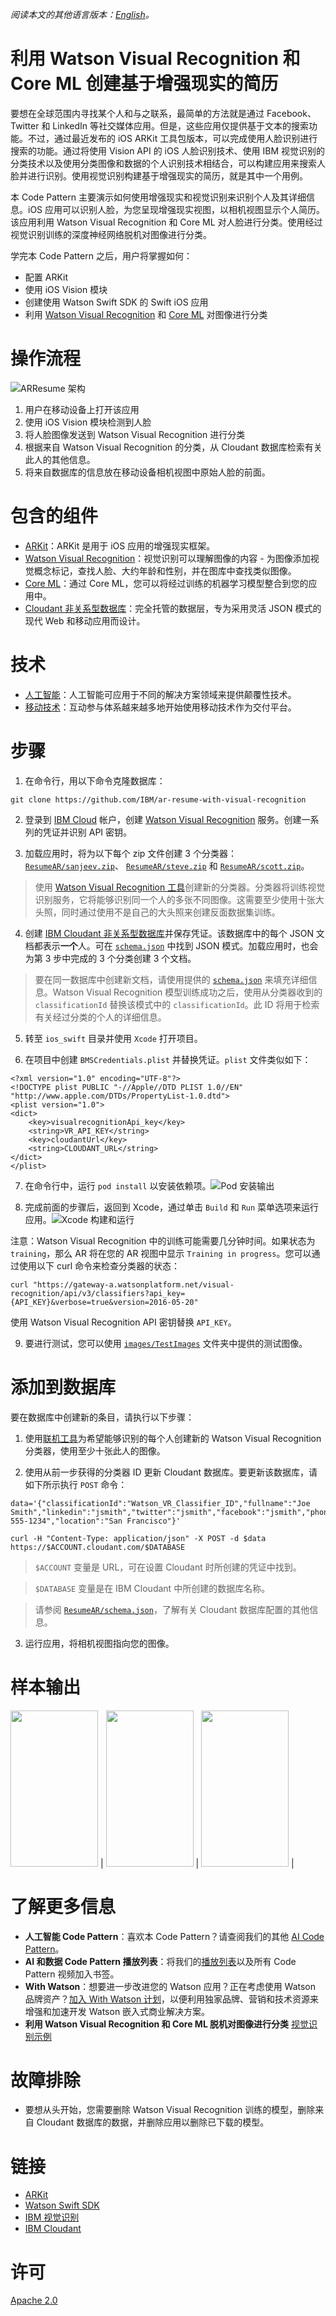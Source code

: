 *阅读本文的其他语言版本：[English](README.md)。*
# 利用 Watson Visual Recognition 和 Core ML 创建基于增强现实的简历

要想在全球范围内寻找某个人和与之联系，最简单的方法就是通过 Facebook、Twitter 和 LinkedIn 等社交媒体应用。但是，这些应用仅提供基于文本的搜索功能。不过，通过最近发布的 iOS ARKit 工具包版本，可以完成使用人脸识别进行搜索的功能。通过将使用 Vision API 的 iOS 人脸识别技术、使用 IBM 视觉识别的分类技术以及使用分类图像和数据的个人识别技术相结合，可以构建应用来搜索人脸并进行识别。使用视觉识别构建基于增强现实的简历，就是其中一个用例。

本 Code Pattern 主要演示如何使用增强现实和视觉识别来识别个人及其详细信息。iOS 应用可以识别人脸，为您呈现增强现实视图，以相机视图显示个人简历。该应用利用 Watson Visual Recognition 和 Core ML 对人脸进行分类。使用经过视觉识别训练的深度神经网络脱机对图像进行分类。

学完本 Code Pattern 之后，用户将掌握如何：

* 配置 ARKit
* 使用 iOS Vision 模块
* 创建使用 Watson Swift SDK 的 Swift iOS 应用
* 利用 [Watson Visual Recognition](https://www.ibm.com/watson/services/visual-recognition/) 和 [Core ML](https://developer.apple.com/machine-learning/) 对图像进行分类

# 操作流程
![ARResume 架构](https://raw.githubusercontent.com/IBM/pattern-utils/master/arkit-starter/images/architecture.png)

1. 用户在移动设备上打开该应用
2. 使用 iOS Vision 模块检测到人脸
3. 将人脸图像发送到 Watson Visual Recognition 进行分类
4. 根据来自 Watson Visual Recognition 的分类，从 Cloudant 数据库检索有关此人的其他信息。
5. 将来自数据库的信息放在移动设备相机视图中原始人脸的前面。

# 包含的组件

* [ARKit](https://developer.apple.com/arkit/)：ARKit 是用于 iOS 应用的增强现实框架。
* [Watson Visual Recognition](https://www.ibm.com/watson/developercloud/visual-recognition.html)：视觉识别可以理解图像的内容 - 为图像添加视觉概念标记，查找人脸、大约年龄和性别，并在图库中查找类似图像。
* [Core ML](https://developer.apple.com/documentation/coreml)：通过 Core ML，您可以将经过训练的机器学习模型整合到您的应用中。
* [Cloudant 非关系型数据库](https://cloud.ibm.com/catalog/services/cloudant-nosql-db)：完全托管的数据层，专为采用灵活 JSON 模式的现代 Web 和移动应用而设计。

# 技术

* [人工智能](https://medium.com/ibm-data-science-experience)：人工智能可应用于不同的解决方案领域来提供颠覆性技术。
* [移动技术](https://mobilefirstplatform.ibmcloud.com/)：互动参与体系越来越多地开始使用移动技术作为交付平台。

# 步骤

1. 在命令行，用以下命令克隆数据库：
```
git clone https://github.com/IBM/ar-resume-with-visual-recognition
```

2. 登录到 [IBM Cloud](https://cloud.ibm.com) 帐户，创建 [Watson Visual Recognition](https://cloud.ibm.com/catalog/services/visual-recognition) 服务。创建一系列的凭证并识别 API 密钥。

3. 加载应用时，将为以下每个 zip 文件创建 3 个分类器：[`ResumeAR/sanjeev.zip`](ResumeAR/sanjeev.zip)、 [`ResumeAR/steve.zip`](ResumeAR/steve.zip) 和 [`ResumeAR/scott.zip`](ResumeAR/scott.zip)。
> 使用 [Watson Visual Recognition 工具](https://cloud.ibm.com/catalog/services/visual-recognition)创建新的分类器。分类器将训练视觉识别服务，它将能够识别同一个人的多张不同图像。这需要至少使用十张大头照，同时通过使用不是自己的大头照来创建反面数据集训练。

4. 创建 [IBM Cloudant 非关系型数据库](https://cloud.ibm.com/catalog/services/cloudant-nosql-db)并保存凭证。该数据库中的每个 JSON 文档都表示**一个**人。可在 [`schema.json`](ResumeAR/schema.json) 中找到 JSON 模式。加载应用时，也会为第 3 步中完成的 3 个分类创建 3 个文档。
> 要在同一数据库中创建新文档，请使用提供的 [`schema.json`](ResumeAR/schema.json) 来填充详细信息。Watson Visual Recognition 模型训练成功之后，使用从分类器收到的 `classificationId` 替换该模式中的 `classificationId`。此 ID 将用于检索有关经过分类的个人的详细信息。

5. 转至 `ios_swift` 目录并使用 `Xcode` 打开项目。

6. 在项目中创建 `BMSCredentials.plist` 并替换凭证。`plist` 文件类似如下：
```
<?xml version="1.0" encoding="UTF-8"?>
<!DOCTYPE plist PUBLIC "-//Apple//DTD PLIST 1.0//EN" "http://www.apple.com/DTDs/PropertyList-1.0.dtd">
<plist version="1.0">
<dict>
	<key>visualrecognitionApi_key</key>
	<string>VR_API_KEY</string>
	<key>cloudantUrl</key>
	<string>CLOUDANT_URL</string>
</dict>
</plist>
```

7. 在命令行中，运行 `pod install` 以安装依赖项。![Pod 安装输出](https://raw.githubusercontent.com/IBM/pattern-utils/master/arkit-starter/images/pod-install-output.png)

8. 完成前面的步骤后，返回到 Xcode，通过单击 `Build` 和 `Run` 菜单选项来运行应用。![Xcode 构建和运行](https://raw.githubusercontent.com/IBM/pattern-utils/master/arkit-starter/images/build-and-run.png)

注意：Watson Visual Recognition 中的训练可能需要几分钟时间。如果状态为 `training`，那么 AR 将在您的 AR 视图中显示 `Training in progress`。您可以通过使用以下 curl 命令来检查分类器的状态：

```
curl "https://gateway-a.watsonplatform.net/visual-recognition/api/v3/classifiers?api_key={API_KEY}&verbose=true&version=2016-05-20"
```

使用 Watson Visual Recognition API 密钥替换 `API_KEY`。

9. 要进行测试，您可以使用 [`images/TestImages`](images/TestImages) 文件夹中提供的测试图像。

# 添加到数据库

要在数据库中创建新的条目，请执行以下步骤：

1. 使用[联机工具](https://cloud.ibm.com/catalog/services/visual-recognition)为希望能够识别的每个人创建新的 Watson Visual Recognition 分类器，使用至少十张此人的图像。

2. 使用从前一步获得的分类器 ID 更新 Cloudant 数据库。要更新该数据库，请如下所示执行 `POST` 命令：

```
data='{"classificationId":"Watson_VR_Classifier_ID","fullname":"Joe Smith","linkedin":"jsmith","twitter":"jsmith","facebook":"jsmith","phone":"512-555-1234","location":"San Francisco"}'

curl -H "Content-Type: application/json" -X POST -d $data https://$ACCOUNT.cloudant.com/$DATABASE
```

> `$ACCOUNT` 变量是 URL，可在设置 Cloudant 时所创建的凭证中找到。

> `$DATABASE` 变量是在 IBM Cloudant 中所创建的数据库名称。

> 请参阅 [`ResumeAR/schema.json`](ResumeAR/schema.json)，了解有关 Cloudant 数据库配置的其他信息。

3. 运行应用，将相机视图指向您的图像。

# 样本输出

<img src="https://raw.githubusercontent.com/IBM/pattern-utils/master/arkit-starter/images/sanjeev_sample_output.png" height=250px width=140px> | <img src="https://raw.githubusercontent.com/IBM/pattern-utils/master/arkit-starter/images/steve_sample_output.png" height=250px width=140px> | <img src="https://raw.githubusercontent.com/IBM/pattern-utils/master/arkit-starter/images/scott_sample_output.png" height=250px width=140px> |

# 了解更多信息

* **人工智能 Code Pattern**：喜欢本 Code Pattern？请查阅我们的其他 [AI Code Pattern](https://developer.ibm.com/cn/technologies/artificial-intelligence/)。
* **AI 和数据 Code Pattern 播放列表**：将我们的[播放列表](http://i.youku.com/i/UNTI2NTA2NTAw/videos?spm=a2hzp.8244740.0.0)以及所有 Code Pattern 视频加入书签。
* **With Watson**：想要进一步改进您的 Watson 应用？正在考虑使用 Watson 品牌资产？[加入 With Watson 计划](https://www.ibm.com/watson/with-watson/)，以便利用独家品牌、营销和技术资源来增强和加速开发 Watson 嵌入式商业解决方案。
* **利用 Watson Visual Recognition 和 Core ML 脱机对图像进行分类** [视觉识别示例](https://github.com/watson-developer-cloud/visual-recognition-coreml)

# 故障排除
* 要想从头开始，您需要删除 Watson Visual Recognition 训练的模型，删除来自 Cloudant 数据库的数据，并删除应用以删除已下载的模型。

# 链接

* [ARKit](https://developer.apple.com/arkit)
* [Watson Swift SDK](https://github.com/watson-developer-cloud/swift-sdk)
* [IBM 视觉识别](https://www.ibm.com/watson/services/visual-recognition-4)
* [IBM Cloudant](https://www.ibm.com/cloud/cloudant)

# 许可

[Apache 2.0](LICENSE)
